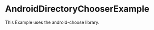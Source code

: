 AndroidDirectoryChooserExample
==============================

This Example uses the android-choose library.
